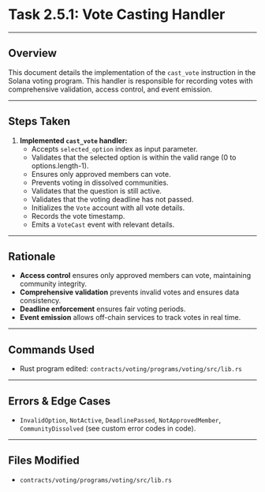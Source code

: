 # Task 2.5.1: Vote Casting Handler

---

## Overview
This document details the implementation of the `cast_vote` instruction in the Solana voting program. This handler is responsible for recording votes with comprehensive validation, access control, and event emission.

---

## Steps Taken
1. **Implemented `cast_vote` handler:**
    - Accepts `selected_option` index as input parameter.
    - Validates that the selected option is within the valid range (0 to options.length-1).
    - Ensures only approved members can vote.
    - Prevents voting in dissolved communities.
    - Validates that the question is still active.
    - Validates that the voting deadline has not passed.
    - Initializes the `Vote` account with all vote details.
    - Records the vote timestamp.
    - Emits a `VoteCast` event with relevant details.

---

## Rationale
- **Access control** ensures only approved members can vote, maintaining community integrity.
- **Comprehensive validation** prevents invalid votes and ensures data consistency.
- **Deadline enforcement** ensures fair voting periods.
- **Event emission** allows off-chain services to track votes in real time.

---

## Commands Used
- Rust program edited: `contracts/voting/programs/voting/src/lib.rs`

---

## Errors & Edge Cases
- `InvalidOption`, `NotActive`, `DeadlinePassed`, `NotApprovedMember`, `CommunityDissolved` (see custom error codes in code).

---

## Files Modified
- `contracts/voting/programs/voting/src/lib.rs` 